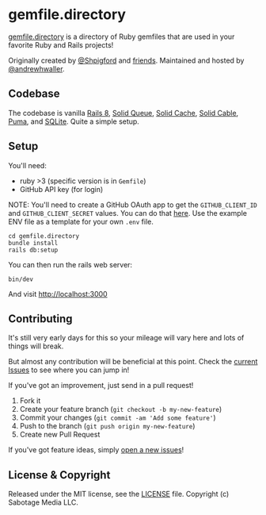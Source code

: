 # gemfile.directory

[gemfile.directory](https://gemfile.directory) is a directory of Ruby gemfiles that are used in your favorite Ruby and Rails projects!

Originally created by [@Shpigford](https://twitter.com/Shpigford) and [friends](https://github.com/Shpigford/gemfile.directory/graphs/contributors).
Maintained and hosted by [@andrewhwaller](https://twitter.com/andrewhwaller).

## Codebase

The codebase is vanilla [Rails 8](https://rubyonrails.org/), [Solid Queue](https://github.com/rails/solid_queue), [Solid Cache](https://github.com/rails/solid_cache), [Solid Cable](https://github.com/rails/solid_cable), [Puma](http://puma.io/), and [SQLite](https://www.sqlite.org/). Quite a simple setup.

## Setup

You'll need:

- ruby >3 (specific version is in `Gemfile`)
- GitHub API key (for login)

NOTE: You'll need to create a GitHub OAuth app to get the `GITHUB_CLIENT_ID` and `GITHUB_CLIENT_SECRET` values. You can do that [here](https://github.com/settings/applications/new). Use the example ENV file as a template for your own `.env` file.
```shell
cd gemfile.directory
bundle install
rails db:setup
```

You can then run the rails web server:

```shell
bin/dev
```

And visit [http://localhost:3000](http://localhost:3000)

## Contributing

It's still very early days for this so your mileage will vary here and lots of things will break.

But almost any contribution will be beneficial at this point. Check the [current Issues](https://github.com/andrewhwaller/gemfile.directory/issues) to see where you can jump in!

If you've got an improvement, just send in a pull request!

1. Fork it
2. Create your feature branch (`git checkout -b my-new-feature`)
3. Commit your changes (`git commit -am 'Add some feature'`)
4. Push to the branch (`git push origin my-new-feature`)
5. Create new Pull Request

If you've got feature ideas, simply [open a new issues](https://github.com/andrewhwaller/gemfile.directory/issues/new)!

## License & Copyright

Released under the MIT license, see the [LICENSE](https://github.com/Shpigford/gemfile.directory/blob/main/LICENSE) file. Copyright (c) Sabotage Media LLC.
